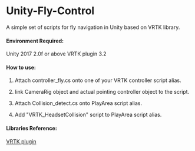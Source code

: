 # Unity-Fly-Control
A simple set of scripts for fly navigation in Unity based on VRTK library.

#### Environment Required:
Unity 2017 2.0f or above
VRTK plugin 3.2

#### How to use:
1. Attach controller_fly.cs onto one of your VRTK controller script alias.

2. link CameraRig object and actual pointing controller object to the script.

3. Attach Collision_detect.cs onto PlayArea script alias.

4. Add "VRTK_HeadsetCollision" script to PlayArea script alias.

#### Libraries Reference:
[VRTK plugin](https://vrtoolkit.readme.io/)